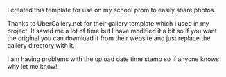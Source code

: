 I created this template for use on my school prom to easily share photos.

Thanks to UberGallery.net for their gallery template which I used in my project. It saved me a lot of time but I have modified it a bit so if you want the original you can download it from their website and just replace the gallery directory with it.

I am having problems with the upload date time stamp so if anyone knows why let me know!

